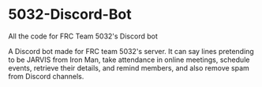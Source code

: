# 5032-Discord-Bot
All the code for FRC Team 5032's Discord bot

A Discord bot made for FRC team 5032's server. It can say lines pretending to be JARVIS from Iron Man, take attendance in online meetings, schedule events, retrieve their details, and remind members, and also remove spam from Discord channels.
